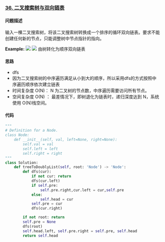### [36. 二叉搜索树与双向链表](https://leetcode-cn.com/problems/er-cha-sou-suo-shu-yu-shuang-xiang-lian-biao-lcof/)

#### 问题描述
输入一棵二叉搜索树，将该二叉搜索树转换成一个排序的循环双向链表。要求不能创建任何新的节点，只能调整树中节点指针的指向。

**Example:**
![](https://assets.leetcode.com/uploads/2018/10/12/bstdlloriginalbst.png)
![](https://assets.leetcode.com/uploads/2018/10/12/bstdllreturndll.png)
由树转化为顺序双向链表

#### 思路
- dfs
- 因为二叉搜索树的中序遍历满足从小到大的顺序，所以采用dfs的方式按照中序遍历顺序依次建立链表
- 时间复杂度 O(N)： N 为二叉树的节点数，中序遍历需要访问所有节点。
- 空间复杂度 O(N) ： 最差情况下，即树退化为链表时，递归深度达到 N，系统使用 O(N)栈空间。

#### 代码

```python
"""
# Definition for a Node.
class Node:
    def __init__(self, val, left=None, right=None):
        self.val = val
        self.left = left
        self.right = right
"""
class Solution:
    def treeToDoublyList(self, root: 'Node') -> 'Node':
        def dfs(cur):
            if not cur: return
            dfs(cur.left)
            if self.pre:
                self.pre.right,cur.left = cur,self.pre
            else:
                self.head = cur
            self.pre = cur
            dfs(cur.right)

        if not root: return
        self.pre = None
        dfs(root)
        self.head.left, self.pre.right = self.pre, self.head
        return self.head
```